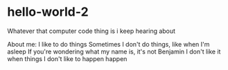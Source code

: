 # hello-world-2
Whatever that computer code thing is i keep hearing about

About me:
I like to do things
Sometimes I don't do things, like when I'm asleep
If you're wondering what my name is, it's not Benjamin
I don't like it when things I don't like to happen happen
